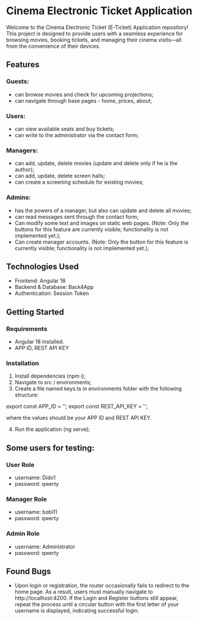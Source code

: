 # Cinema Electronic Ticket Application
Welcome to the Cinema Electronic Ticket (E-Ticket) Application repository! This project is designed to provide users with a seamless experience for browsing movies, booking tickets, and managing their cinema visits—all from the convenience of their devices.

## Features
### Guests:
- can browse movies and check for upcoming projections;
- can navigate through base pages - home, prices, about; 

### Users:
- can view available seats and buy tickets;
- can write to the administrator via the contact form;

### Managers:
- can add, update, delete movies (update and delete only if he is the author);
- can add, update, delete screen halls;
- can create a screening schedule for existing movies;

### Admins:
- has the powers of a manager, but also can update and delete all movies;
- can read messages sent through the contact form;
- Can modify some text and images on static web pages. (Note: Only the buttons for this feature are currently visible; functionality is not implemented yet.);
- Can create manager accounts. (Note: Only the button for this feature is currently visible; functionality is not implemented yet.);

## Technologies Used
- Frontend: Angular 18
- Backend & Database: Back4App
- Authentication: Session Token

## Getting Started

### Requirements
- Angular 18 installed.
- APP ID, REST API KEY

### Installation
1. Install dependencies (npm i);
2. Navigate to src / environments;
3. Create a file named keys.ts in environments folder with the following structure:

export const APP_ID = '';
export const  REST_API_KEY = '';

where the values should be your APP ID and REST API KEY.

4. Run the application (ng serve);

## Some users for testing:

### User Role
- username: Dido1
- password: qwerty

### Manager Role
- username: bobi11
- password: qwerty

### Admin Role
- username: Administrator
- password: qwerty

## Found Bugs
- Upon login or registration, the router occasionally fails to redirect to the home page. As a result, users must manually navigate to http://localhost:4200. If the Login and Register buttons still appear, repeat the process until a circular button with the first letter of your username is displayed, indicating successful login.